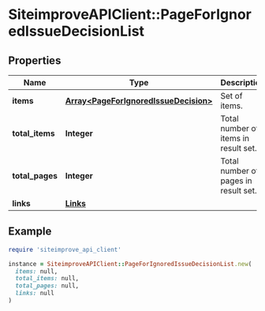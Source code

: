 # SiteimproveAPIClient::PageForIgnoredIssueDecisionList

## Properties

| Name | Type | Description | Notes |
| ---- | ---- | ----------- | ----- |
| **items** | [**Array&lt;PageForIgnoredIssueDecision&gt;**](PageForIgnoredIssueDecision.md) | Set of items. |  |
| **total_items** | **Integer** | Total number of items in result set. |  |
| **total_pages** | **Integer** | Total number of pages in result set. |  |
| **links** | [**Links**](Links.md) |  | [optional] |

## Example

```ruby
require 'siteimprove_api_client'

instance = SiteimproveAPIClient::PageForIgnoredIssueDecisionList.new(
  items: null,
  total_items: null,
  total_pages: null,
  links: null
)
```

